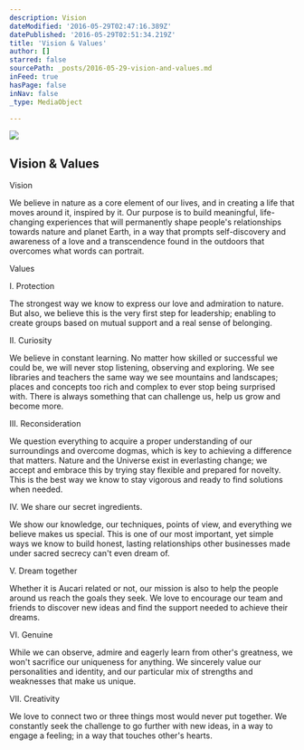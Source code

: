 ```yaml
---
description: Vision
dateModified: '2016-05-29T02:47:16.389Z'
datePublished: '2016-05-29T02:51:34.219Z'
title: 'Vision & Values'
author: []
starred: false
sourcePath: _posts/2016-05-29-vision-and-values.md
inFeed: true
hasPage: false
inNav: false
_type: MediaObject

---
```

<article style=""><img src="https://s3-us-west-2.amazonaws.com/the-grid-img/p/e11a9ed827471c72c4e457949c2fce64cfdbd724.jpg" /><h1>Vision &amp; Values</h1></article>

Vision

We believe in nature as a core element of our lives, and in creating a life that moves around it, inspired by it. Our purpose is to build meaningful, life-changing experiences that will permanently shape people's relationships towards nature and planet Earth, in a way that prompts self-discovery and awareness of a love and a transcendence found in the outdoors that overcomes what words can portrait.

Values

I. Protection

The strongest way we know to express our love and admiration to nature. But also, we believe this is the very first step for leadership; enabling to create groups based on mutual support and a real sense of belonging.

II. Curiosity

We believe in constant learning. No matter how skilled or successful we could be, we will never stop listening, observing and exploring. We see libraries and teachers the same way we see mountains and landscapes; places and concepts too rich and complex to ever stop being surprised with. There is always something that can challenge us, help us grow and become more.

III. Reconsideration

We question everything to acquire a proper understanding of our surroundings and overcome dogmas, which is key to achieving a difference that matters. Nature and the Universe exist in everlasting change; we accept and embrace this by trying stay flexible and prepared for novelty. This is the best way we know to stay vigorous and ready to find solutions when needed.

IV. We share our secret ingredients.

We show our knowledge, our techniques, points of view, and everything we believe makes us special. This is one of our most important, yet simple ways we know to build honest, lasting relationships other businesses made under sacred secrecy can't even dream of.

V. Dream together

Whether it is Aucari related or not, our mission is also to help the people around us reach the goals they seek. We love to encourage our team and friends to discover new ideas and find the support needed to achieve their dreams.

VI. Genuine

While we can observe, admire and eagerly learn from other's greatness, we won't sacrifice our uniqueness for anything. We sincerely value our personalities and identity, and our particular mix of strengths and weaknesses that make us unique.

VII. Creativity

We love to connect two or three things most would never put together. We constantly seek the challenge to go further with new ideas, in a way to engage a feeling; in a way that touches other's hearts.